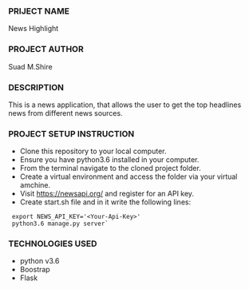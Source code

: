 ### PRIJECT NAME
News Highlight
### PROJECT AUTHOR
Suad M.Shire
### DESCRIPTION
This is a news application, that allows the user to get the top headlines news from different news sources.
### PROJECT SETUP INSTRUCTION
- Clone this repository to your local computer.
- Ensure you have python3.6 installed in your computer.
- From the terminal navigate to the cloned project folder.
- Create a virtual environment and access the folder via your virtual amchine.
- Visit https://newsapi.org/ and register for an API key.
- Create start.sh file and in it write the following lines:
```
 export NEWS_API_KEY='<Your-Api-Key>'
 python3.6 manage.py server`
 ```
 ### TECHNOLOGIES USED
 - python v3.6
 - Boostrap
 - Flask
 
